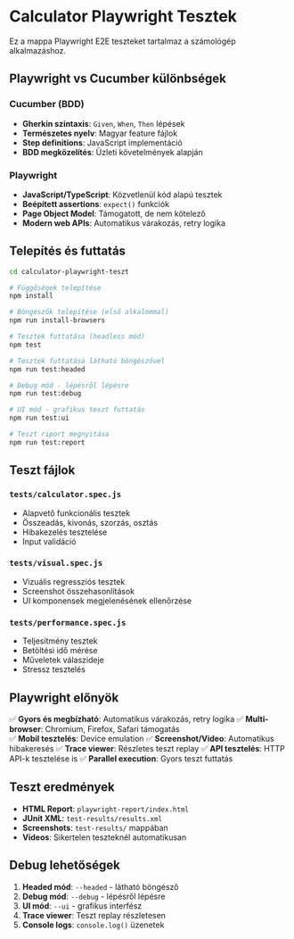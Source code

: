 # Calculator Playwright Tesztek

Ez a mappa Playwright E2E teszteket tartalmaz a számológép alkalmazáshoz.

## Playwright vs Cucumber különbségek

### Cucumber (BDD)
- **Gherkin szintaxis**: `Given`, `When`, `Then` lépések
- **Természetes nyelv**: Magyar feature fájlok
- **Step definitions**: JavaScript implementáció
- **BDD megközelítés**: Üzleti követelmények alapján

### Playwright
- **JavaScript/TypeScript**: Közvetlenül kód alapú tesztek
- **Beépített assertions**: `expect()` funkciók
- **Page Object Model**: Támogatott, de nem kötelező
- **Modern web APIs**: Automatikus várakozás, retry logika

## Telepítés és futtatás

```bash
cd calculator-playwright-teszt

# Függőségek telepítése
npm install

# Böngészők telepítése (első alkalommal)
npm run install-browsers

# Tesztek futtatása (headless mód)
npm test

# Tesztek futtatása látható böngészővel
npm run test:headed

# Debug mód - lépésről lépésre
npm run test:debug

# UI mód - grafikus teszt futtatás
npm run test:ui

# Teszt riport megnyitása
npm run test:report
```

## Teszt fájlok

### `tests/calculator.spec.js`
- Alapvető funkcionális tesztek
- Összeadás, kivonás, szorzás, osztás
- Hibakezelés tesztelése
- Input validáció

### `tests/visual.spec.js`
- Vizuális regressziós tesztek
- Screenshot összehasonlítások
- UI komponensek megjelenésének ellenőrzése

### `tests/performance.spec.js`
- Teljesítmény tesztek
- Betöltési idő mérése
- Műveletek válaszideje
- Stressz tesztelés

## Playwright előnyök

✅ **Gyors és megbízható**: Automatikus várakozás, retry logika
✅ **Multi-browser**: Chromium, Firefox, Safari támogatás  
✅ **Mobil tesztelés**: Device emulation
✅ **Screenshot/Video**: Automatikus hibakeresés
✅ **Trace viewer**: Részletes teszt replay
✅ **API tesztelés**: HTTP API-k tesztelése is
✅ **Parallel execution**: Gyors teszt futtatás

## Teszt eredmények

- **HTML Report**: `playwright-report/index.html`
- **JUnit XML**: `test-results/results.xml`
- **Screenshots**: `test-results/` mappában
- **Videos**: Sikertelen teszteknél automatikusan

## Debug lehetőségek

1. **Headed mód**: `--headed` - látható böngésző
2. **Debug mód**: `--debug` - lépésről lépésre
3. **UI mód**: `--ui` - grafikus interfész
4. **Trace viewer**: Teszt replay részletesen
5. **Console logs**: `console.log()` üzenetek
